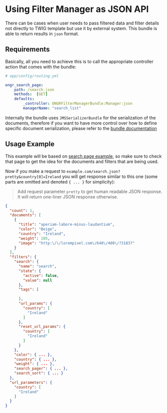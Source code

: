 # Using Filter Manager as JSON API

There can be cases when user needs to pass filtered data and filter details not directly to TWIG template but use it by 
external system. This bundle is able to return results in `json` format.

## Requirements

Basically, all you need to achieve this is to call the appropriate controller action
that comes with the bundle:

```yaml
# app/config/routing.yml

ongr_search_page:
    path: /search.json
    methods:  [GET]
    defaults:
        _controller: ONGRFilterManagerBundle:Manager:json
        managerName: "search_list"
```

Internally the bundle uses `JMSSerializerBundle` for the serialization of the documents,
therefore if you want to have more control over how to define specific document serialization, 
please refer to the [bundle documentation](http://jmsyst.com/libs/serializer)

## Usage Example

This example will be based on [search page example](http://docs.ongr.io/FilterManagerBundle/examples/search_example), 
so make sure to check that page to get the idea for the documents and filters that are being used.

Now if you make a request to `example.com/search.json?pretty&country[0]=Ireland` you will get response similar to this one (some parts are omitted and denoted `{ ... }` for simplicity):

> Add request parameter `pretty` to get human readable JSON response. It will return one-liner JSON response otherwise.

```json
{
  "count": 1,
  "documents": [
    {
      "title": "aperiam-labore-minus-laudantium",
      "color": "Beige",
      "country": "Ireland",
      "weight": 105,
      "image": "http:\/\/lorempixel.com\/640\/480\/?31837"
    }
  ],
  "filters": {
    "search": {
      "name": "search",
      "state": {
        "active": false,
        "value": null
      },
      "tags": [
        
      ],
      "url_params": {
        "country": [
          "Ireland"
        ]
      },
      "reset_url_params": {
        "country": [
          "Ireland"
        ]
      }
    },
    "color": { ... },
    "country": { ... },
    "weight": { ... },
    "search_pager": { ... },
    "search_sort": { ... }
  },
  "url_parameters": {
    "country": [
      "Ireland"
    ]
  }
}
```